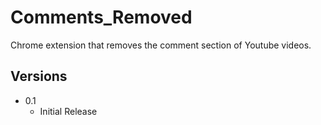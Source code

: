 # Comments_Removed

Chrome extension that removes the comment section of Youtube videos.

## Versions

- 0.1 
    - Initial Release